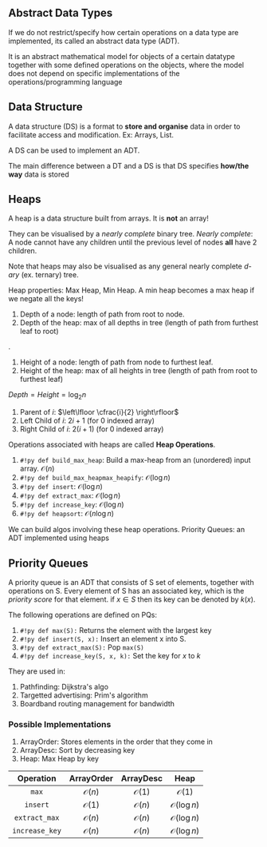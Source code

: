 ## Abstract Data Types

If we do not restrict/specify how certain operations on a data type are implemented, its called an abstract data type (ADT).

It is an abstract mathematical model for objects of a certain datatype together with some defined operations on the objects, where the model does not depend on specific implementations of the operations/programming language

## Data Structure

A data structure (DS) is a format to **store and organise** data in order to facilitate access and modification. Ex: Arrays, List.

A DS can be used to implement an ADT.

The main difference between a DT and a DS is that DS specifies **how/the way** data is stored

## Heaps

A heap is a data structure built from arrays. It is **not** an array!

They can be visualised by a *nearly complete* binary tree. *Nearly complete*: A node cannot have any children until the previous level of nodes **all** have 2 children.

Note that heaps may also be visualised as any general nearly complete *d-ary* (ex. ternary) tree.

Heap properties: Max Heap, Min Heap. A min heap becomes a max heap if we negate all the keys!

1. Depth of a node: length of path from root to node.
2. Depth of the heap: max of all depths in tree (length of path from furthest leaf to root)

.

1. Height of a node: length of path from node to furthest leaf.
2. Height of the heap: max of all heights in tree (length of path from root to furthest leaf)

$Depth = Height = \log_2 n$

1. Parent of $i$: $\left\lfloor \cfrac{i}{2} \right\rfloor$
2. Left Child of $i$: $2i+1$ (for 0 indexed array)
3. Right Child of $i$: $2(i+1)$ (for 0 indexed array)

Operations associated with heaps are called **Heap Operations**.

1. `#!py def build_max_heap`: Build a max-heap from an (unordered) input array. $\mathcal{O}(n)$
2. `#!py def build_max_heapmax_heapify`: $\mathcal{O}(\log n)$
3. `#!py def insert`: $\mathcal{O}(\log n)$
4. `#!py def extract_max`: $\mathcal{O}(\log n)$
5. `#!py def increase_key`: $\mathcal{O}(\log n)$
6. `#!py def heapsort`: $\mathcal{O}(n\log n)$

We can build algos involving these heap operations. Priority Queues: an ADT implemented using heaps

## Priority Queues

A priority queue is an ADT that consists of S set of elements, together with operations on S. Every element of S has an associated key, which is the *priority score* for that element. if $x \in S$ then its key can be denoted by $k(x)$.

The following operations are defined on PQs:

1. `#!py def max(S):` Returns the element with the largest key
2. `#!py def insert(S, x):` Insert an element x into S.
3. `#!py def extract_max(S):` Pop `max(S)`
4. `#!py def increase_key(S, x, k):` Set the key for $x$ to $k$

They are used in:

1. Pathfinding: Dijkstra's algo
2. Targetted advertising: Prim's algorithm
3. Boardband routing management for bandwidth

### Possible Implementations

1. ArrayOrder: Stores elements in the order that they come in
2. ArrayDesc: Sort by decreasing key
3. Heap: Max Heap by key

| Operation           | ArrayOrder       | ArrayDesc              | Heap                  |
| :-----------------: | :--------------: | :--------------------: | :-------------------: |
| `max`               | $\mathcal{O}(n)$ | $\mathcal{O}(1)$       | $\mathcal{O}(1)$      |
| `insert`            | $\mathcal{O}(1)$ | $\mathcal{O}(n)$       | $\mathcal{O}(\log n)$ |
| `extract_max`       | $\mathcal{O}(n)$ | $\mathcal{O}(n)$       | $\mathcal{O}(\log n)$ |
| `increase_key`      | $\mathcal{O}(n)$ | $\mathcal{O}(n)$       | $\mathcal{O}(\log n)$ |
